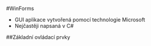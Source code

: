 #WinForms

* GUI aplikace vytvořená pomocí technologie Microsoft
* Nejčastěji napsaná v C#

##Základní ovládací prvky
